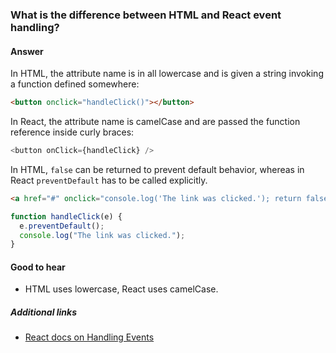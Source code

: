 ### What is the difference between HTML and React event handling?

#### Answer

In HTML, the attribute name is in all lowercase and is given a string invoking a function defined somewhere:

```html
<button onclick="handleClick()"></button>
```

In React, the attribute name is camelCase and are passed the function reference inside curly braces:

```js
<button onClick={handleClick} />
```

In HTML, `false` can be returned to prevent default behavior, whereas in React `preventDefault` has to be called explicitly.

```html
<a href="#" onclick="console.log('The link was clicked.'); return false" />
```

```js
function handleClick(e) {
  e.preventDefault();
  console.log("The link was clicked.");
}
```

#### Good to hear

- HTML uses lowercase, React uses camelCase.

##### Additional links

- [React docs on Handling Events](https://reactjs.org/docs/handling-events.html)

<!-- tags: (react,javascript,html) -->

<!-- expertise: (1) -->
